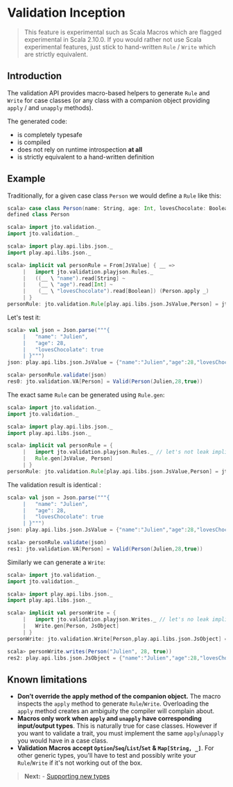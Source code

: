 # Validation Inception

> This feature is experimental such as Scala Macros which are flagged experimental in Scala 2.10.0.
> If you would rather not use Scala experimental features, just stick to hand-written `Rule` / `Write` which are strictly equivalent.

## Introduction

The validation API provides macro-based helpers to generate `Rule` and `Write` for case classes (or any class with a companion object providing `apply` / and `unapply` methods).

The generated code:

- is completely typesafe
- is compiled
- does not rely on runtime introspection **at all**
- is strictly equivalent to a hand-written definition

## Example

Traditionally, for a given case class `Person` we would define a `Rule` like this:

```scala
scala> case class Person(name: String, age: Int, lovesChocolate: Boolean)
defined class Person
```

```scala
scala> import jto.validation._
import jto.validation._

scala> import play.api.libs.json._
import play.api.libs.json._

scala> implicit val personRule = From[JsValue] { __ =>
     |   import jto.validation.playjson.Rules._
     |   ((__ \ "name").read[String] ~
     |    (__ \ "age").read[Int] ~
     |    (__ \ "lovesChocolate").read[Boolean]) (Person.apply _)
     | }
personRule: jto.validation.Rule[play.api.libs.json.JsValue,Person] = jto.validation.Rule$$anon$3@628d7350
```

Let's test it:

```scala
scala> val json = Json.parse("""{
     |   "name": "Julien",
     |   "age": 28,
     |   "lovesChocolate": true
     | }""")
json: play.api.libs.json.JsValue = {"name":"Julien","age":28,"lovesChocolate":true}

scala> personRule.validate(json)
res0: jto.validation.VA[Person] = Valid(Person(Julien,28,true))
```

The exact same `Rule` can be generated using `Rule.gen`:

```scala
scala> import jto.validation._
import jto.validation._

scala> import play.api.libs.json._
import play.api.libs.json._

scala> implicit val personRule = {
     |   import jto.validation.playjson.Rules._ // let's not leak implicits everywhere
     |   Rule.gen[JsValue, Person]
     | }
personRule: jto.validation.Rule[play.api.libs.json.JsValue,Person] = jto.validation.Rule$$anon$3@350c0b65
```

The validation result is identical :

```scala
scala> val json = Json.parse("""{
     |   "name": "Julien",
     |   "age": 28,
     |   "lovesChocolate": true
     | }""")
json: play.api.libs.json.JsValue = {"name":"Julien","age":28,"lovesChocolate":true}

scala> personRule.validate(json)
res1: jto.validation.VA[Person] = Valid(Person(Julien,28,true))
```

Similarly we can generate a `Write`:

```scala
scala> import jto.validation._
import jto.validation._

scala> import play.api.libs.json._
import play.api.libs.json._

scala> implicit val personWrite = {
     |   import jto.validation.playjson.Writes._ // let's no leak implicits everywhere
     |   Write.gen[Person, JsObject]
     | }
personWrite: jto.validation.Write[Person,play.api.libs.json.JsObject] = jto.validation.Write$$anon$3@31dc8f2f

scala> personWrite.writes(Person("Julien", 28, true))
res2: play.api.libs.json.JsObject = {"name":"Julien","age":28,"lovesChocolate":true}
```

## Known limitations

 - **Don’t override the apply method of the companion object.** The macro inspects the `apply` method to generate `Rule`/`Write`. Overloading the `apply` method creates an ambiguity the compiler will complain about.
 - **Macros only work when `apply` and `unapply` have corresponding input/output types**. This is naturally true for case classes. However if you want to validate a trait, you must implement the same `apply`/`unapply` you would have in a case class.
 - **Validation Macros accept `Option`/`Seq`/`List`/`Set` & `Map[String, _]`**. For other generic types, you'll have to test and possibly write your `Rule`/`Write` if it's not working out of the box.

> **Next:** - [Supporting new types](ScalaValidationExtensions.md)
